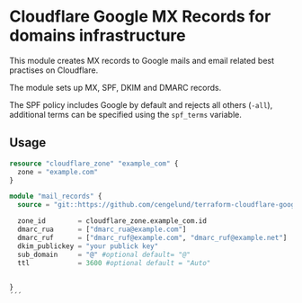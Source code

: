 # Cloudflare Google MX Records for domains infrastructure

This module creates MX records to Google mails and email related best practises on Cloudflare. 

The module sets up MX, SPF, DKIM and DMARC records.

The SPF policy includes Google by default and rejects all others (`-all`), additional terms can be specified using the `spf_terms` variable.  
## Usage

```terraform
resource "cloudflare_zone" "example_com" {
  zone = "example.com"
}

module "mail_records" {
  source = "git::https://github.com/cengelund/terraform-cloudflare-google-workspace-mail.git"

  zone_id        = cloudflare_zone.example_com.id
  dmarc_rua      = ["dmarc_rua@example.com"]
  dmarc_ruf      = ["dmarc_ruf@example.com", "dmarc_ruf@example.net"]
  dkim_publickey = "your publick key" 
  sub_domain     = "@" #optional default= "@" 
  ttl            = 3600 #optional default = "Auto"
  

}
´´´
